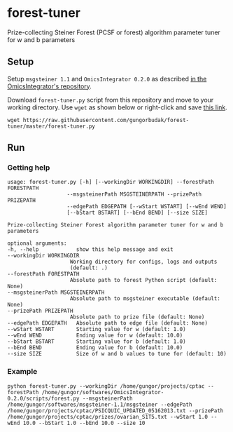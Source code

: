 # forest-tuner

Prize-collecting Steiner Forest (PCSF or forest) algorithm parameter tuner for w and b parameters

## Setup

Setup `msgsteiner 1.1` and `OmicsIntegrator 0.2.0` as described [in the OmicsIntegrator's repository](https://github.com/fraenkel-lab/OmicsIntegrator).

Download `forest-tuner.py` script from this repository and move to your working directory. Use `wget` as shown below or right-click and save [this link](https://raw.githubusercontent.com/gungorbudak/forest-tuner/master/forest-tuner.py).

    wget https://raw.githubusercontent.com/gungorbudak/forest-tuner/master/forest-tuner.py

## Run

### Getting help

    usage: forest-tuner.py [-h] [--workingDir WORKINGDIR] --forestPath FORESTPATH
                       --msgsteinerPath MSGSTEINERPATH --prizePath PRIZEPATH
                       --edgePath EDGEPATH [--wStart WSTART] [--wEnd WEND]
                       [--bStart BSTART] [--bEnd BEND] [--size SIZE]

    Prize-collecting Steiner Forest algorithm parameter tuner for w and b
    parameters

    optional arguments:
    -h, --help            show this help message and exit
    --workingDir WORKINGDIR
                        Working directory for configs, logs and outputs
                        (default: .)
    --forestPath FORESTPATH
                        Absolute path to forest Python script (default: None)
    --msgsteinerPath MSGSTEINERPATH
                        Absolute path to msgsteiner executable (default: None)
    --prizePath PRIZEPATH
                        Absolute path to prize file (default: None)
    --edgePath EDGEPATH   Absolute path to edge file (default: None)
    --wStart WSTART       Starting value for w (default: 1.0)
    --wEnd WEND           Ending value for w (default: 10.0)
    --bStart BSTART       Starting value for b (default: 1.0)
    --bEnd BEND           Ending value for b (default: 10.0)
    --size SIZE           Size of w and b values to tune for (default: 10)

### Example

    python forest-tuner.py --workingDir /home/gungor/projects/cptac --forestPath /home/gungor/softwares/OmicsIntegrator-0.2.0/scripts/forest.py --msgsteinerPath /home/gungor/softwares/msgsteiner-1.1/msgsteiner --edgePath /home/gungor/projects/cptac/PSICQUIC_UPDATED_05162013.txt --prizePath /home/gungor/projects/cptac/prizes/ovarian_S1T5.txt --wStart 1.0 --wEnd 10.0 --bStart 1.0 --bEnd 10.0 --size 10
